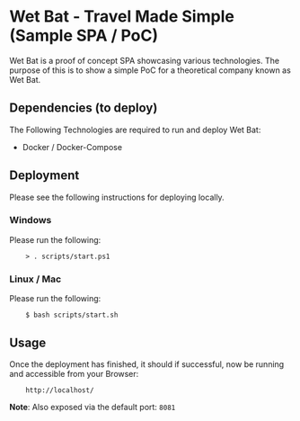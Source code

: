 # Wet Bat - Travel Made Simple (Sample SPA / PoC)
Wet Bat is a proof of concept SPA showcasing various technologies. The purpose of this is to show a simple PoC for a theoretical company known as Wet Bat.

## Dependencies (to deploy)
The Following Technologies are required to run and deploy Wet Bat:
- Docker / Docker-Compose

## Deployment
Please see the following instructions for deploying locally.

### Windows
Please run the following:

        > . scripts/start.ps1

### Linux / Mac
Please run the following:

        $ bash scripts/start.sh

## Usage
Once the deployment has finished, it should if successful, now be running and accessible from your Browser:

        http://localhost/

__Note__: Also exposed via the default port: `8081`
